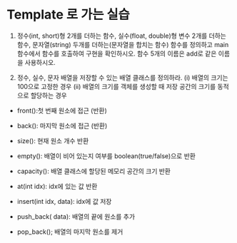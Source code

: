# Template 로 가는 실습

1. 정수(int, short)형 2개를 더하는 함수, 실수(float, double)형 변수 2개를 더하는 함수, 문자열(string) 두개를 더하는(문자열을 합치는 함수) 함수를 정의하고 main함수에서 함수를 호출하여 구현을 확인하시오.    함수 5개의 이름은 add로 같은 이름을 사용하시오.

2. 정수, 실수, 문자 배열을 저장할 수 있는 배열 클래스를 정의하라.
  (i) 배열의 크기는 100으로 고정한 경우
  (ii) 배열의 크기를 객체를 생성할 때 저장 공간의 크기를 동적으로 할당하는 경우

  - front():첫 번째 원소에 접근 (반환)
  - back(): 마지막 원소에 접근 (반환)
  - size(): 현재 원소 개수 반환
  - empty(): 배열이 비어 있는지 여부를 boolean(true/false)으로 반환
  - capacity(): 배열 클래스에 할당된 메모리 공간의 크기 반환

  - at(int idx): idx에 있는 값 반환
  - insert(int idx, <type> data): idx에 값 저장
  - push_back(<type> data): 배열의 끝에 원소를 추가 
  - pop_back(); 배열의 마지막 원소를 제거

